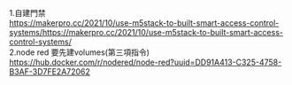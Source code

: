 1.自建門禁  
https://makerpro.cc/2021/10/use-m5stack-to-built-smart-access-control-systems/https://makerpro.cc/2021/10/use-m5stack-to-built-smart-access-control-systems/  
2.node red 要先建volumes(第三項指令)
https://hub.docker.com/r/nodered/node-red?uuid=DD91A413-C325-4758-B3AF-3D7FE2A72062
